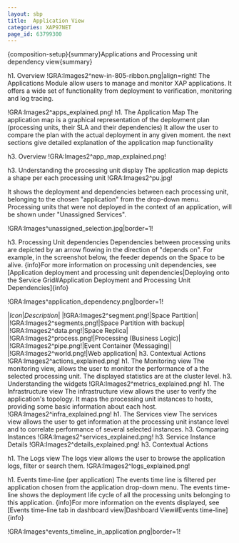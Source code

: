 ```yaml
---
layout: sbp
title:  Application View
categories: XAP97NET
page_id: 63799300
---
```


{composition-setup}{summary}Applications and Processing unit dependency view{summary}

h1. Overview
!GRA:Images2^new-in-805-ribbon.png|align=right!
The Applications Module allow users to manage and monitor XAP applications.
It offers a wide set of functionality from deployment to verification, monitoring and log tracing.

!GRA:Images2^apps_explained.png!
h1. The Application Map
The application map is a graphical representation of the deployment plan (processing units, their SLA and their dependencies)
It allow the user to compare the plan with the actual deployment in any given moment. the next sections give detailed explanation of the application map functionality

h3. Overview
!GRA:Images2^app_map_explained.png!

h3. Understanding the processing unit display
The application map depicts a shape per each processing unit
!GRA:Images2^pu.jpg!

It shows the deployment and dependencies between each processing unit, belonging to the chosen "application" from the drop-down menu.
Processing units that were not deployed in the context of an application, will be shown under "Unassigned Services".

!GRA:Images^unassigned_selection.jpg|border=1!

h3. Processing Unit dependencies
Dependencies between processing units are depicted by an arrow flowing in the direction of "depends on".
For example, in the screenshot below, the feeder depends on the Space to be alive.
{info}For more information on processing unit dependencies, see [Application deployment and processing unit dependencies|Deploying onto the Service Grid#Application Deployment and Processing Unit Dependencies]{info}

!GRA:Images^application_dependency.png|border=1!

|*Icon*|*Description*|
|!GRA:Images2^segment.png!|Space Partition|
|!GRA:Images2^segments.png!|Space Partition with backup|
|!GRA:Images2^data.png!|Space Replica|
|!GRA:Images2^process.png!|Processing (Business Logic)|
|!GRA:Images2^pipe.png!|Event Container (Messaging)|
|!GRA:Images2^world.png!|Web application|
h3. Contextual Actions
!GRA:Images2^actions_explained.png!
h1. The Monitoring view
The monitoring view, allows the user to monitor the performance of a the selected processing unit. The displayed statistics are at the cluster level.
h3. Understanding the widgets
!GRA:Images2^metrics_explained.png!
h1. The Infrastructure view
The infrastructure view allows the user to verify the application's topology. It maps the processing unit instances to hosts, providing some basic information about each host.
!GRA:Images2^infra_explained.png!
h1. The Services view
The services view allows the user to get information at the processing unit instance level and to correlate performance of several selected instances.
h3. Comparing Instances
!GRA:Images2^services_explained.png!
h3. Service Instance Details
!GRA:Images2^details_explained.png!
h3. Contextual Actions

h1. The Logs view
The logs view allows the user to browse the application logs, filter or search them.
!GRA:Images2^logs_explained.png!

h1. Events time-line (per application)
The events time line is filtered per application chosen from the application drop-down menu.
The events time-line shows the deployment life cycle of all the processing units belonging to this application.
{info}For more information on the events displayed, see [Events time-line tab in dashboard view|Dashboard View#Events time-line] {info}

!GRA:Images^events_timeline_in_application.png|border=1!
